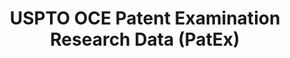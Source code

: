 ---
layout: default
bigquery: https://console.cloud.google.com/bigquery?p=patents-public-data&d=uspto_oce_pair&page=dataset
citation: 'Graham, S. Marco, A., and Miller, A. (2015). “The USPTO Patent Examination
  Research Dataset: A Window on the Process of Patent Examination.”'
contributors: Graham, S. Marco, A., Miller, A.
cost: None
description: The latest version of PatEx (referred to below as the 2020 release) contains
  detailed information on nearly 11.9 million publicly-viewable provisional and non-provisional
  patent applications to the USPTO and over 4.6 million Patent Cooperation Treaty
  (PCT) applications. It is based on data that OCE downloaded from the Patent Examination
  Data System (PEDS) in April, 2021. The PEDS data are sourced from Public PAIR. The
  first time that OCE used PEDS as the basis of PatEx was for the 2019 release. We
  took the PEDS data and organized it into the familiar PatEx data files, which are
  based on the organization of the Public PAIR portal. The data files include information
  on each application’s characteristics, prosecution history, continuation history,
  claims of foreign priority, patent term adjustment history, publication history,
  and correspondence address information.
documentation: 'For the 2019 and later releases, new technical documentation is available
  https://www.uspto.gov/sites/default/files/documents/PatEx-2019-Technical-Doc.pdf


  A document describing the 2014-2017 data sets is available and can be cited as:
  Graham, Stuart J.H. and Marco, Alan C. and Miller, Richard, The USPTO Patent Examination
  Research Dataset: A Window on the Process of Patent Examination (November 30, 2015).
  Available at SSRN: https://ssrn.com/abstract=2702637.'
last_edit: Mon, 04 Apr 2022 19:06:22 GMT
location: https://www.uspto.gov/ip-policy/economic-research/research-datasets/patent-examination-research-dataset-public-pair
maintained_by: EconomicsData@uspto.gov
related_publications: https://ssrn.com/abstract=29956744, https://ssrn.com/abstract=2702637
schema_fields: '[''earliest_pgpub_number'', ''appl_status_date'', ''inventor_country_name'',
  ''correspondence_region_name'', ''parent_country'', ''inventor_address_type'', ''examiner_name_first'',
  ''correspondence_postal_code'', ''small_entity_indicator'', ''patent_number'', ''aia_first_to_file'',
  ''inventor_name_last'', ''continuation_type'', ''inventor_name_first'', ''examiner_name_middle'',
  ''recorded_date'', ''status_code'', ''filing_date'', ''earliest_pgpub_date'', ''correspondence_street_line_1'',
  ''application_number'', ''confirm_number'', ''foreign_parent_id'', ''file_location'',
  ''file_location_date'', ''event_description'', ''sequence_number'', ''examiner_name_last'',
  ''inventor_country_code'', ''disposal_type'', ''invention_subject_matter'', ''wipo_pub_date'',
  ''abandon_date'', ''inventor_rank'', ''application_type'', ''examiner_art_unit'',
  ''inventor_name_middle'', ''parent_application_number'', ''correspondence_name_line_1'',
  ''event_code'', ''correspondence_name_line_2'', ''appl_status_code'', ''correspondence_country_name'',
  ''foreign_parent_date'', ''status_description'', ''correspondence_street_line_2'',
  ''atty_docket_number'', ''customer_number'', ''application_number_pair'', ''parent_country_code'',
  ''examiner_id'', ''wipo_pub_number'', ''child_application_number'', ''uspc_class'',
  ''correspondence_city'', ''inventor_region_code'', ''invention_title'', ''child_filing_date'',
  ''parent_filing_date'', ''correspondence_region_code'', ''uspc_subclass'', ''correspondence_country_code'',
  ''patent_issue_date'']'
shortname: patex
tags:
- patents
- legal
- history
terms_of_use: 'USPTO’s online databases are not designed or intended to be a source
  for bulk downloads of USPTO data when accessed through the website’s interfaces.
  Individuals, companies, IP addresses, or blocks of IP addresses who, in effect,
  deny or decrease service by generating unusually high numbers of database accesses
  (searches, pages, or hits), whether generated manually or in an automated fashion,
  may be denied access to USPTO servers without notice.


  Bulk data products may be separately obtained from the USPTO, either for free or
  at the cost of dissemination. For details, see information on Electronic Bulk Data
  Products: https://www.uspto.gov/learning-and-resources/electronic-bulk-data-products'
title: USPTO OCE Patent Examination Research Data (PatEx)
uuid: 4342caa7-23af-420c-b2f6-6088f133df6a
---